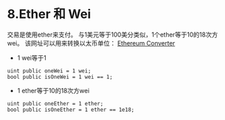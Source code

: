 # 8.Ether 和 Wei
交易是使用ether来支付。
与1美元等于100美分类似，1个ether等于10的18次方wei。
该网址可以用来转换以太币单位：
[Ethereum Converter](https://link.zhihu.com/?target=https%3A//converter.murkin.me/)
* 1 wei等于1
```solidity
uint public oneWei = 1 wei;
bool public isOneWei = 1 wei == 1;
```
* 1 ether等于10的18次方wei
```solidity
uint public oneEther = 1 ether;
bool public isOneEther = 1 ether == 1e18;
```